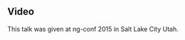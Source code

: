 <!--
{
"name" : "building-platforms-with-angular",
"version" : "0.1",
"title" : "Building Platforms with Angular",
"description" : "Learn about the latest developments in the Angular world.",
"homepage" : "https://www.youtube.com/embed/cVTN8msr5DE",
"canonicalSource" : "https://www.youtube.com/embed/cVTN8msr5DE",
"freshnessDate" : 2015-03-06,
"license" : "All Rights Reserved"
}
-->

<!-- @section -->

## Video

This talk was given at ng-conf 2015 in Salt Lake City Utah.

<!-- @asset, "contentType": "outlearn/video", "provider": "youtube", "url": "https://www.youtube.com/embed/cVTN8msr5DE" -->

